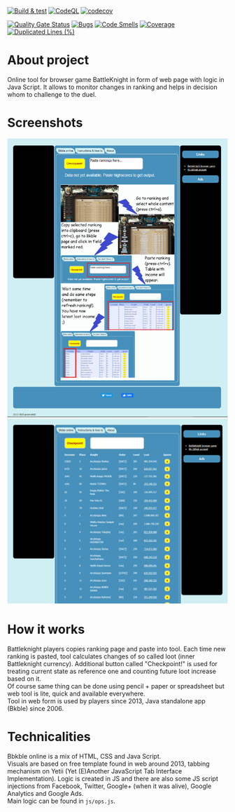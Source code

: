 [![Build & test](https://github.com/przemek83/bkble-online/actions/workflows/build-and-test.yml/badge.svg)](https://github.com/przemek83/bkble-online/actions/workflows/build-and-test.yml)
[![CodeQL](https://github.com/przemek83/bkble-online/actions/workflows/github-code-scanning/codeql/badge.svg)](https://github.com/przemek83/bkble-online/actions/workflows/github-code-scanning/codeql)
[![codecov](https://codecov.io/github/przemek83/bkble-online/graph/badge.svg?token=25DETP2QR1)](https://codecov.io/github/przemek83/bkble-online)

[![Quality Gate Status](https://sonarcloud.io/api/project_badges/measure?project=przemek83_bkble-online&metric=alert_status)](https://sonarcloud.io/summary/new_code?id=przemek83_bkble-online)
[![Bugs](https://sonarcloud.io/api/project_badges/measure?project=przemek83_bkble-online&metric=bugs)](https://sonarcloud.io/summary/new_code?id=przemek83_bkble-online)
[![Code Smells](https://sonarcloud.io/api/project_badges/measure?project=przemek83_bkble-online&metric=code_smells)](https://sonarcloud.io/summary/new_code?id=przemek83_bkble-online)
[![Coverage](https://sonarcloud.io/api/project_badges/measure?project=przemek83_bkble-online&metric=coverage)](https://sonarcloud.io/summary/new_code?id=przemek83_bkble-online)
[![Duplicated Lines (%)](https://sonarcloud.io/api/project_badges/measure?project=przemek83_bkble-online&metric=duplicated_lines_density)](https://sonarcloud.io/summary/new_code?id=przemek83_bkble-online)

# About project
 Online tool for browser game BattleKnight in form of web page with logic in Java Script. It allows to monitor changes in ranking and helps in decision whom to challenge to the duel.  

# Screenshots
![Alt text](screenshot2.png?raw=true "Greeting screen.")![Alt text](screenshot1.png?raw=true "Table with changes.")

# How it works
Battleknight players copies ranking page and paste into tool. Each time new ranking is pasted, tool calculates changes of so called loot (inner Battleknight currency). Additional button called "Checkpoint!" is used for treating current state as reference one and counting future loot increase based on it.  
Of course same thing can be done using pencil + paper or spreadsheet but web tool is lite, quick and available everywhere.  
Tool in web form is used by players since 2013, Java standalone app (Bkble) since 2006.  

# Technicalities
Bbkble online is a mix of HTML, CSS and Java Script.   
Visuals are based on free template found in web around 2013, tabbing mechanism on Yetii (Yet (E)Another JavaScript Tab Interface Implementation). Logic is created in JS and there are also some JS script injections from Facebook, Twitter, Google+ (when it was alive), Google Analytics and Google Ads.  
Main logic can be found in `js/ops.js`.